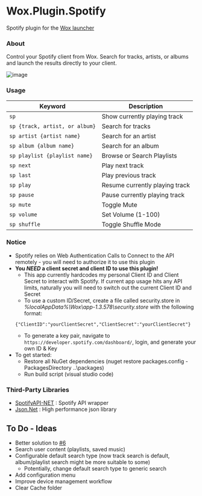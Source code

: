 Wox.Plugin.Spotify
==================

Spotify plugin for the [Wox launcher](https://github.com/Wox-launcher/Wox)

### About

Control your Spotify client from Wox. Search for tracks, artists, or albums and launch the results directly to your client.

![image](http://i.imgur.com/AfUkPvd.gif)

### Usage
| Keyword                            | Description                   |
| ---------------------------------- | ----------------------------- |
| `` sp ``                           | Show currently playing track  |
| `` sp {track, artist, or album} `` | Search for tracks             |
| `` sp artist {artist name} ``      | Search for an artist          |
| `` sp album {album name} ``        | Search for an album           |
| `` sp playlist {playlist name} ``  | Browse or Search Playlists    |
| `` sp next ``                      | Play next track               |
| `` sp last ``                      | Play previous track           |
| `` sp play ``                      | Resume currently playing track|
| `` sp pause ``                     | Pause currently playing track |
| `` sp mute ``                      | Toggle Mute                   |
| `` sp volume ``                    | Set Volume (1-100)            |
| `` sp shuffle ``                   | Toggle Shuffle Mode           |

### Notice
- Spotify relies on Web Authentication Calls to Connect to the API remotely - you will need to authorize it to use this plugin
- **You _NEED_ a client secret and client ID to use this plugin!**
    - This app currently hardcodes my personal Client ID and Client Secret to interact with Spotify. If current app usage hits any API limits, naturally you will need to switch out the current Client ID and Secret
    - To use a custom ID/Secret, create a file called security.store in _%localAppData%\Wox\app-1.3.578\security.store_ with the following format:
    ```
    {"ClientID":"yourClientSecret","ClientSecret":"yourClientSecret"}
    ```
    - To generate a key pair, navigate to ``https://developer.spotify.com/dashboard/``, login, and generate your own ID & Key
- To get started:
    - Restore all NuGet dependencies (nuget restore packages.config -PackagesDirectory ..\packages)
    - Run build script (visual studio code)

### Third-Party Libraries

- [SpotifyAPI-NET](https://github.com/JohnnyCrazy/SpotifyAPI-NET) : Spotify API wrapper
- [Json.Net](https://github.com/JamesNK/Newtonsoft.Json) : High performance json library

## To Do - Ideas

- Better solution to [#6](https://github.com/JohnTheGr8/Wox.Plugin.Spotify/issues/6)
- Search user content (playlists, saved music)
- Configurable default search type (now track search is default, album/playlist search might be more suitable to some)
    - Potentially, change default search type to generic search
- Add configuration menu
- Improve device management workflow
- Clear Cache folder